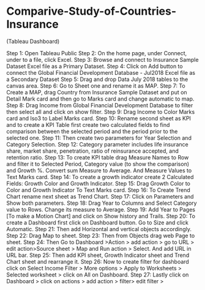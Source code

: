 # Comparive-Study-of-Countries-Insurance
(Tableau Dashboard)

Step 1:	Open Tableau Public 
Step 2:	On the home page, under Connect, under to a file, click Excel.
Step 3:	Browse and connect to Insurance Sample Dataset Excel file as a Primary Dataset.
Step 4:	Click on Add button to connect the Global Financial Development Database -
Jul2018 Excel file as a Secondary Dataset
Step 5:	Drag and drop Data July 2018 tables to the canvas area.
Step 6:	Go to Sheet one and rename it as MAP.
Step 7:	To Create a MAP, drag Country from Insurance Sample Dataset and put
on Detail Mark card and then go to Marks card and change automatic to map.
Step 8:	Drag Income from Global Financial Development Database to filter then select all and click on show filter.
Step 9:	Drag Income to Color Marks card and Iso3 to Label Marks card.
Step 10:	Rename second sheet as KPI and to create a KPI Table first create two calculated fields to find comparison between the selected period and the period prior to the selected one.
Step 11:	Then create two parameters for Year Selection and Category Selection.
Step 12:	Category parameter includes life insurance share, market share, penetration, ratio of reinsurance accepted, and retention ratio.
Step 13:	To create KPI table drag Measure Names to Row and filter it to Selected Period, Category value (to show the comparison) and Growth %. Convert sum Measure to Average. And Measure Values to Text Marks card.
Step 14:	To create a growth indicator create 2 Calculated Fields: Growth Color and Growth Indicator.
Step 15:	Drag Growth Color to Color and Growth Indicator To Text Marks card.
Step 16:	To Create Trend Chart rename next sheet as Trend Chart.
Step 17:	Click on Parameters and Show both parameters.
Step 18:	Drag Year to Columns and Select Category value to Rows. Change its measure to Average.
Step 19:	Add Year to Pages [To make a Motion Chart] and click on Show history and Trails.
Step 20:	To create a Dashboard first click on Dashboard button. Go to Size and click Automatic.
Step 21:	Then add Horizontal and vertical objects accordingly.
Step 22:	Drag Map to sheet.
Step 23:	Then from Objects drag web Page to sheet.
Step 24:	Then Go to Dashboard >Action > add action > go to URL > edit action>Source sheet > Map and Run action > Select. And add URL in URL bar.
Step 25:	Then add KPI sheet, Growth Indicator sheet and Trend Chart sheet and
rearrange it.
Step 26:	Now to create filter for dashboard click on Select Income Filter > More options > Apply to Worksheets > Selected worksheet > click on All on Dashboard.
Step 27:	Lastly click on Dashboard > click on actions > add action > filter> edit filter >

